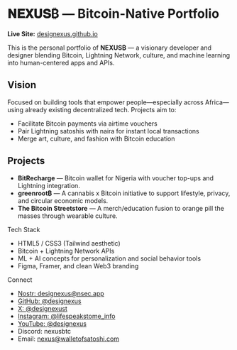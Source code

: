 # 𝐍𝐄𝐗𝐔𝐒₿ — Bitcoin-Native Portfolio

**Live Site:** [designexus.github.io](https://designexus.github.io)

This is the personal portfolio of **NEXUS₿** — a visionary developer and designer blending Bitcoin, Lightning Network, culture, and machine learning into human-centered apps and APIs.

## Vision

Focused on building tools that empower people—especially across Africa—using already existing decentralized tech. Projects aim to:
- Facilitate Bitcoin payments via airtime vouchers
- Pair Lightning satoshis with naira for instant local transactions
- Merge art, culture, and fashion with Bitcoin education

## Projects

- **BitRecharge** — Bitcoin wallet for Nigeria with voucher top-ups and Lightning integration.
- **greenroot₿** — A cannabis x Bitcoin initiative to support lifestyle, privacy, and circular economic models.
- **The Bitcoin Streetstore** — A merch/education fusion to orange pill the masses through wearable culture.

 Tech Stack

- HTML5 / CSS3 (Tailwind aesthetic)
- Bitcoin + Lightning Network APIs
- ML + AI concepts for personalization and social behavior tools
- Figma, Framer, and clean Web3 branding

Connect

- [Nostr: designexus@nsec.app](https://nostr.com/designexus@nsec.app)
- [GitHub: @designexus](https://github.com/designexus)
- [X: @designexust](https://x.com/designexust)
- [Instagram: @lifespeakstome_info](https://instagram.com/lifespeakstome_info)
- [YouTube: @designexus](https://youtube.com/@designexus)
- Discord: nexusbtc
- Email: nexus@walletofsatoshi.com

